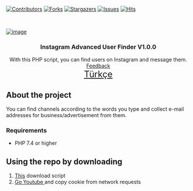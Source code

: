 [![Contributors][contributors-shield]][contributors-url]
[![Forks][forks-shield]][forks-url]
[![Stargazers][stars-shield]][stars-url]
[![Issues][issues-shield]][issues-url]
[![Hits](https://hits.seeyoufarm.com/api/count/incr/badge.svg?url=https://github.com/suphiyasin/Youtube-User-Finder&count_bg=%23C83D3D&title_bg=%23057386&icon=&icon_color=%23BA0808&title=View&edge_flat=false)](https://github.com/suphiyasin/Youtube-User-Finder)


<br />
<p align="center">
<a href="https://github.com/suphiyasin/Youtube-User-Finder/">
    
![image](https://user-images.githubusercontent.com/65618247/179368235-17c5e7d4-7266-46f6-aa9a-fb891a7da232.png)


</a>

<h3 align="center">Instagram Advanced User Finder V1.0.0</h3>

<p align="center">
    With this PHP script, you can find users on Instagram and message them.
    <br>
    <a href="https://github.com/suphiyasin/Youtube-User-Finder/issues">Feedback</a>
    <br>
    <a href="https://github.com/suphiyasin/Youtube-User-Finder/blob/main/README-TR.md" style="font-size:24px">Türkçe</a>
</p>


## About the project

You can find channels according to the words you type and collect e-mail addresses for business/advertisement from them.


### Requirements

- PHP 7.4 or higher

## Using the repo by downloading

1. <a href="https://github.com/suphiyasin/Youtube-User-Finder/archive/refs/heads/main.zip">This</a> download script
2. <a href="https://youtube.com/">Go Youtube </a> and copy cookie from network requests


[contributors-shield]: https://img.shields.io/github/contributors/suphiyasin/Youtube-User-Finder.svg?style=for-the-badge
[contributors-url]: https://github.com/suphiyasin/Youtube-User-Finder/graphs/contributors
[forks-shield]: https://img.shields.io/github/forks/suphiyasin/Youtube-User-Finder.svg?style=for-the-badge
[forks-url]: https://github.com/suphiyasin/Youtube-User-Finder/network/members
[stars-shield]: https://img.shields.io/github/stars/suphiyasin/Youtube-User-Finder.svg?style=for-the-badge
[stars-url]: https://github.com/suphiyasin/Youtube-User-Finder/stargazers
[issues-shield]: https://img.shields.io/github/issues/suphiyasin/Youtube-User-Finder.svg?style=for-the-badge
[issues-url]: https://github.com/suphiyasin/Youtube-User-Finder/issues

